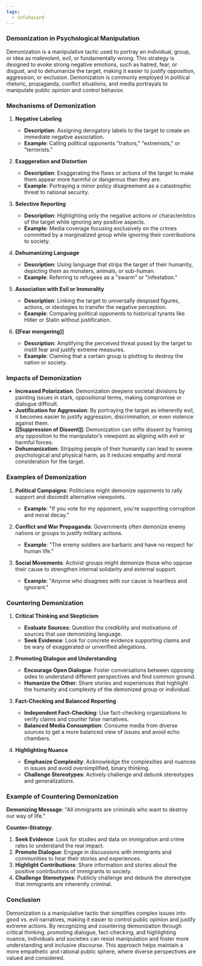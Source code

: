 ```yaml
---
tags:
  - infohazard
---
```

### Demonization in Psychological Manipulation

Demonization is a manipulative tactic used to portray an individual, group, or idea as malevolent, evil, or fundamentally wrong. This strategy is designed to evoke strong negative emotions, such as hatred, fear, or disgust, and to dehumanize the target, making it easier to justify opposition, aggression, or exclusion. Demonization is commonly employed in political rhetoric, propaganda, conflict situations, and media portrayals to manipulate public opinion and control behavior.

### Mechanisms of Demonization

1. **Negative Labeling**
   - **Description**: Assigning derogatory labels to the target to create an immediate negative association.
   - **Example**: Calling political opponents "traitors," "extremists," or "terrorists."

2. **Exaggeration and Distortion**
   - **Description**: Exaggerating the flaws or actions of the target to make them appear more harmful or dangerous than they are.
   - **Example**: Portraying a minor policy disagreement as a catastrophic threat to national security.

3. **Selective Reporting**
   - **Description**: Highlighting only the negative actions or characteristics of the target while ignoring any positive aspects.
   - **Example**: Media coverage focusing exclusively on the crimes committed by a marginalized group while ignoring their contributions to society.

4. **Dehumanizing Language**
   - **Description**: Using language that strips the target of their humanity, depicting them as monsters, animals, or sub-human.
   - **Example**: Referring to refugees as a "swarm" or "infestation."

5. **Association with Evil or Immorality**
   - **Description**: Linking the target to universally despised figures, actions, or ideologies to transfer the negative perception.
   - **Example**: Comparing political opponents to historical tyrants like Hitler or Stalin without justification.

6. **[[Fear mongering]]**
   - **Description**: Amplifying the perceived threat posed by the target to instill fear and justify extreme measures.
   - **Example**: Claiming that a certain group is plotting to destroy the nation or society.

### Impacts of Demonization

- **Increased Polarization**: Demonization deepens societal divisions by painting issues in stark, oppositional terms, making compromise or dialogue difficult.
- **Justification for Aggression**: By portraying the target as inherently evil, it becomes easier to justify aggression, discrimination, or even violence against them.
- **[[Suppression of Dissent]]**: Demonization can stifle dissent by framing any opposition to the manipulator’s viewpoint as aligning with evil or harmful forces.
- **Dehumanization**: Stripping people of their humanity can lead to severe psychological and physical harm, as it reduces empathy and moral consideration for the target.

### Examples of Demonization

1. **Political Campaigns**: Politicians might demonize opponents to rally support and discredit alternative viewpoints.
   - **Example**: "If you vote for my opponent, you're supporting corruption and moral decay."

2. **Conflict and War Propaganda**: Governments often demonize enemy nations or groups to justify military actions.
   - **Example**: "The enemy soldiers are barbaric and have no respect for human life."

3. **Social Movements**: Activist groups might demonize those who oppose their cause to strengthen internal solidarity and external support.
   - **Example**: "Anyone who disagrees with our cause is heartless and ignorant."

### Countering Demonization

1. **Critical Thinking and Skepticism**
   - **Evaluate Sources**: Question the credibility and motivations of sources that use demonizing language.
   - **Seek Evidence**: Look for concrete evidence supporting claims and be wary of exaggerated or unverified allegations.

2. **Promoting Dialogue and Understanding**
   - **Encourage Open Dialogue**: Foster conversations between opposing sides to understand different perspectives and find common ground.
   - **Humanize the Other**: Share stories and experiences that highlight the humanity and complexity of the demonized group or individual.

3. **Fact-Checking and Balanced Reporting**
   - **Independent Fact-Checking**: Use fact-checking organizations to verify claims and counter false narratives.
   - **Balanced Media Consumption**: Consume media from diverse sources to get a more balanced view of issues and avoid echo chambers.

4. **Highlighting Nuance**
   - **Emphasize Complexity**: Acknowledge the complexities and nuances in issues and avoid oversimplified, binary thinking.
   - **Challenge Stereotypes**: Actively challenge and debunk stereotypes and generalizations.

### Example of Countering Demonization

**Demonizing Message**: "All immigrants are criminals who want to destroy our way of life."

**Counter-Strategy**:
1. **Seek Evidence**: Look for studies and data on immigration and crime rates to understand the real impact.
2. **Promote Dialogue**: Engage in discussions with immigrants and communities to hear their stories and experiences.
3. **Highlight Contributions**: Share information and stories about the positive contributions of immigrants to society.
4. **Challenge Stereotypes**: Publicly challenge and debunk the stereotype that immigrants are inherently criminal.

### Conclusion

Demonization is a manipulative tactic that simplifies complex issues into good vs. evil narratives, making it easier to control public opinion and justify extreme actions. By recognizing and countering demonization through critical thinking, promoting dialogue, fact-checking, and highlighting nuance, individuals and societies can resist manipulation and foster more understanding and inclusive discourse. This approach helps maintain a more empathetic and rational public sphere, where diverse perspectives are valued and considered.